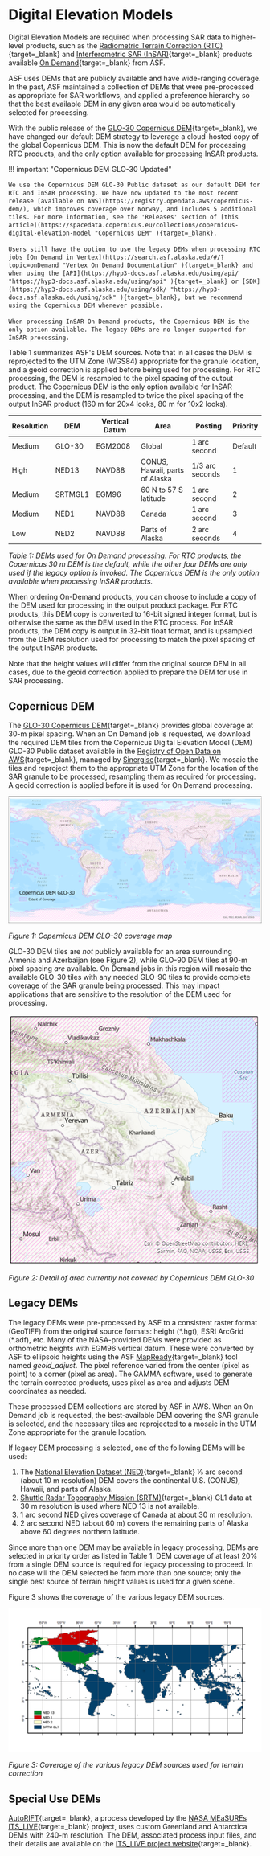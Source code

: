 # Digital Elevation Models
Digital Elevation Models are required when processing SAR data to higher-level products, such as the [Radiometric Terrain Correction (RTC)](products.md#rtc "RTC Products" ){target=_blank} and [Interferometric SAR (InSAR)](products.md#insar "InSAR Products" ){target=_blank} products available [On Demand](https://search.asf.alaska.edu/#/?topic=onDemand "Vertex On Demand Documentation" ){target=_blank} from ASF. 

ASF uses DEMs that are publicly available and have wide-ranging coverage. In the past, ASF maintained a collection of DEMs that were pre-processed as appropriate for SAR workflows, and applied a preference hierarchy so that the best available DEM in any given area would be automatically selected for processing. 

With the public release of the [GLO-30 Copernicus DEM](https://spacedata.copernicus.eu/collections/copernicus-digital-elevation-model "Copernicus DEM" ){target=_blank}, we have changed our default DEM strategy to leverage a cloud-hosted copy of the global Copernicus DEM. This is now the default DEM for processing RTC products, and the only option available for processing InSAR products.

!!! important "Copernicus DEM GLO-30 Updated" 

    We use the Copernicus DEM GLO-30 Public dataset as our default DEM for RTC and InSAR processing. We have now updated to the most recent release [available on AWS](https://registry.opendata.aws/copernicus-dem/), which improves coverage over Norway, and includes 5 additional tiles. For more information, see the 'Releases' section of [this article](https://spacedata.copernicus.eu/collections/copernicus-digital-elevation-model "Copernicus DEM" ){target=_blank}.

    Users still have the option to use the legacy DEMs when processing RTC jobs [On Demand in Vertex](https://search.asf.alaska.edu/#/?topic=onDemand "Vertex On Demand Documentation" ){target=_blank} and when using the [API](https://hyp3-docs.asf.alaska.edu/using/api/ "https://hyp3-docs.asf.alaska.edu/using/api" ){target=_blank} or [SDK](https://hyp3-docs.asf.alaska.edu/using/sdk/ "https://hyp3-docs.asf.alaska.edu/using/sdk" ){target=_blank}, but we recommend using the Copernicus DEM whenever possible.

    When processing InSAR On Demand products, the Copernicus DEM is the only option available. The legacy DEMs are no longer supported for InSAR processing.

Table 1 summarizes ASF's DEM sources. Note that in all cases the DEM is reprojected to the UTM Zone (WGS84) appropriate for the granule location, and a geoid correction is applied before being used for processing. For RTC processing, the DEM is resampled to the pixel spacing of the output product. The Copernicus DEM is the only option available for InSAR processing, and the DEM is resampled to twice the pixel spacing of the output InSAR product (160 m for 20x4 looks, 80 m for 10x2 looks).

| Resolution | DEM     | Vertical Datum | Area                           | Posting         | Priority |
|------------|---------|----------------|--------------------------------|-----------------|----------|
| Medium     | GLO-30  | EGM2008        | Global                         | 1 arc second    | Default  |
| High       | NED13   | NAVD88         | CONUS, Hawaii, parts of Alaska | 1/3 arc seconds | 1        |
| Medium     | SRTMGL1 | EGM96          | 60 N to 57 S latitude          | 1 arc second    | 2        |
| Medium     | NED1    | NAVD88         | Canada                         | 1 arc second    | 3        |
| Low        | NED2    | NAVD88         | Parts of Alaska                | 2 arc seconds   | 4        |

*Table 1: DEMs used for On Demand processing. For RTC products, the Copernicus 30 m DEM is the default, while the other four DEMs are only used if the legacy option is invoked. The Copernicus DEM is the only option available when processing InSAR products.*

When ordering On-Demand products, you can choose to include a copy of the DEM used for processing in the output product package. For RTC products, this DEM copy is converted to 16-bit signed integer format, but is otherwise the same as the DEM used in the RTC process. For InSAR products, the DEM copy is output in 32-bit float format, and is upsampled from the DEM resolution used for processing to match the pixel spacing of the output InSAR products.

Note that the height values will differ from the original source DEM in all cases, due to the geoid correction applied to prepare the DEM for use in SAR processing.

## Copernicus DEM

The [GLO-30 Copernicus DEM](https://spacedata.copernicus.eu/collections/copernicus-digital-elevation-model "Copernicus DEM" ){target=_blank} provides global coverage at 30-m pixel spacing. When an On Demand job is requested, we download the required DEM tiles from the Copernicus Digital Elevation Model (DEM) GLO-30 Public dataset available in the [Registry of Open Data on AWS](https://registry.opendata.aws/copernicus-dem/ "https://registry.opendata.aws/copernicus-dem" ){target=_blank}, managed by [Sinergise](https://www.sinergise.com/ "https://www.sinergise.com" ){target=_blank}. We mosaic the tiles and reproject them to the appropriate UTM Zone for the location of the SAR granule to be processed, resampling them as required for processing. A geoid correction is applied before it is used for On Demand processing.

![Figure 1](images/cop-coverage-map.png "Copernicus DEM GLO-30 coverage map")

*Figure 1: Copernicus DEM GLO-30 coverage map*

GLO-30 DEM tiles are *not* publicly available for an area surrounding Armenia and Azerbaijan (see Figure 2), while GLO-90 DEM tiles at 90-m pixel spacing *are* available. On Demand jobs in this region will mosaic the available GLO-30 tiles with any needed GLO-90 tiles to provide complete coverage of the SAR granule being processed. This may impact applications that are sensitive to the resolution of the DEM used for processing.

![Figure 2](images/cop-missing-100.png "Detail of area currently not covered by Copernicus DEM GLO-30")

*Figure 2: Detail of area currently not covered by Copernicus DEM GLO-30*

## Legacy DEMs

The legacy DEMs were pre-processed by ASF to a consistent raster format (GeoTIFF) from the original source formats: height (\*.hgt), ESRI ArcGrid (\*.adf), etc. Many of the NASA-provided DEMs were provided as orthometric heights with EGM96 vertical datum. These were converted by ASF to ellipsoid heights using the ASF [MapReady](https://asf.alaska.edu/how-to/data-tools/data-tools/#mapready "https://asf.alaska.edu/how-to/data-tools/data-tools/#mapready" ){target=_blank} tool named *geoid_adjust*. The pixel reference varied from the center (pixel as point) to a corner (pixel as area). The GAMMA software, used to generate the terrain corrected products, uses pixel as area and adjusts DEM coordinates as needed. 

These processed DEM collections are stored by ASF in AWS. When an On Demand job is requested, the best-available DEM covering the SAR granule is selected, and the necessary tiles are reprojected to a mosaic in the UTM Zone appropriate for the granule location.

If legacy DEM processing is selected, one of the following DEMs will be used:

1. The [National Elevation Dataset (NED)](https://pubs.er.usgs.gov/publication/70201572 "NED Information" ){target=_blank} ⅓ arc second (about 10 m resolution) DEM covers the continental U.S. (CONUS), Hawaii, and parts of Alaska.
2. [Shuttle Radar Topography Mission (SRTM)](https://www.usgs.gov/centers/eros/science/usgs-eros-archive-digital-elevation-shuttle-radar-topography-mission-srtm-1-arc?qt-science_center_objects=0#qt-science_center_objects "SRTM DEM Information" ){target=_blank} GL1 data at 30 m resolution is used where NED 13 is not available.  
3. 1 arc second NED gives coverage of Canada at about 30 m resolution. 
4. 2 arc second NED (about 60 m) covers the remaining parts of Alaska above 60 degrees northern latitude.

Since more than one DEM may be available in legacy processing, DEMs are selected in priority order as listed in Table 1. DEM coverage of at least 20% from a single DEM source is required for legacy processing to proceed. In no case will the DEM selected be from more than one source; only the single best source of terrain height values is used for a given scene.  

Figure 3 shows the coverage of the various legacy DEM sources. 

![Figure 3](images/dem-coverage-map.png "Coverage of the various legacy DEM sources used for terrain correction")

*Figure 3: Coverage of the various legacy DEM sources used for terrain correction*

## Special Use DEMs

[AutoRIFT](products.md#autorift "AutoRIFT Products" ){target=_blank}, a process developed by the [NASA MEaSUREs ITS_LIVE](https://its-live.jpl.nasa.gov/ "https://its-live.jpl.nasa.gov" ){target=_blank} project, uses custom Greenland and Antarctica DEMs with 240-m resolution. The DEM, associated process input files, and their details are available on the [ITS_LIVE project website](https://its-live.jpl.nasa.gov/ "https://its-live.jpl.nasa.gov" ){target=_blank}. 
